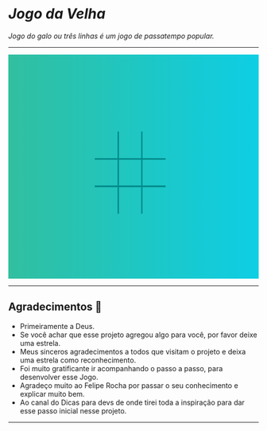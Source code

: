 # *Jogo da Velha*
 *Jogo do galo ou três linhas é um jogo de passatempo popular.*

***

<div align="center">
<img align="middle" height="450" width="550"  src="Jogo-da-velha.gif"><br>
</div>

***
## Agradecimentos :clap:

* Primeiramente a Deus. 
* Se você achar que esse projeto agregou algo para você, por favor deixe uma estrela.
* Meus sinceros agradecimentos a todos que visitam o projeto e deixa uma estrela como reconhecimento.
* Foi muito gratificante ir acompanhando o passo a passo, para desenvolver esse Jogo.
* Agradeço muito ao Felipe Rocha por passar o seu conhecimento e explicar muito bem.
* Ao canal do Dicas para devs de onde tirei toda a inspiração para dar esse passo inicial nesse projeto.

***

